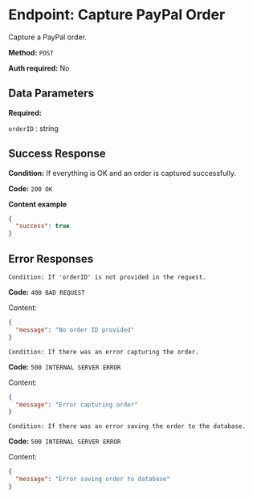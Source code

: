# Endpoint: Capture PayPal Order

Capture a PayPal order.

**Method:** `POST`

**Auth required:** No

## Data Parameters

**Required:**

`orderID` : string

## Success Response

**Condition:** If everything is OK and an order is captured successfully.

**Code:** `200 OK`

**Content example**

```json
{
  "success": true
}
```

## Error Responses

`Condition: If 'orderID' is not provided in the request.`

**Code:** `400 BAD REQUEST`

Content:

```json
{
  "message": "No order ID provided"
}
```

`Condition: If there was an error capturing the order.`

**Code:** `500 INTERNAL SERVER ERROR`

Content:

```json
{
  "message": "Error capturing order"
}
```

`Condition: If there was an error saving the order to the database.`

**Code:** `500 INTERNAL SERVER ERROR`

Content:

```json
{
  "message": "Error saving order to database"
}
```
